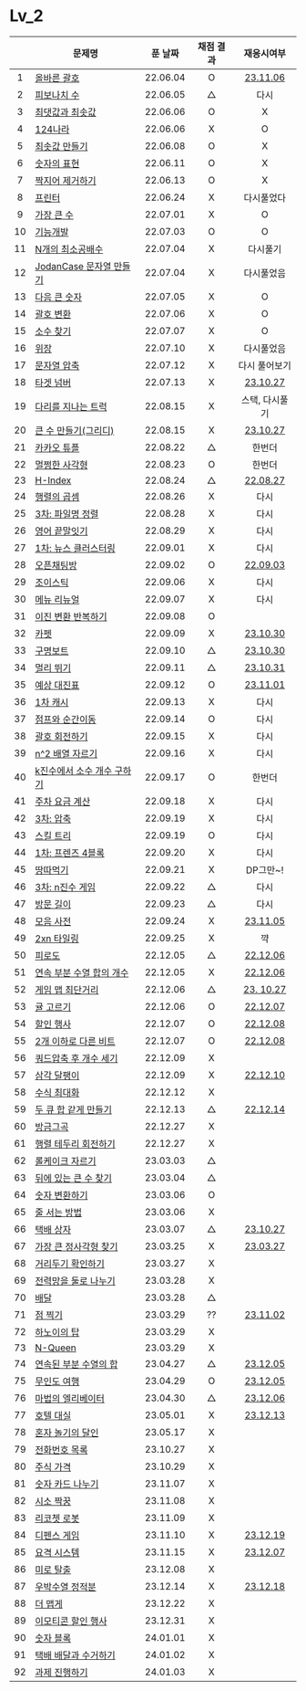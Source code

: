 # Lv_2

|     | 문제명                                           | 푼 날짜  | 채점 결과 |               재응시여부                |
| :-: | ------------------------------------------------ | :------: | :-------: | :-------------------------------------: |
|  1  | [올바른 괄호](./rightBracket.js)                 | 22.06.04 |     O     |  [23.11.06](./replay/rightBracket.js)   |
|  2  | [피보나치 수](./fibonachi.js)                    | 22.06.05 |     △     |                  다시                   |
|  3  | [최댓값과 최솟값](./maxAndMin.js)                | 22.06.06 |     O     |                    X                    |
|  4  | [124나라](./oneTwoFour.js)                       | 22.06.06 |     X     |                    O                    |
|  5  | [최솟값 만들기](./accMin.js)                     | 22.06.08 |     O     |                    X                    |
|  6  | [숫자의 표현](./expressionNumber.js)             | 22.06.11 |     O     |                    X                    |
|  7  | [짝지어 제거하기](./mateRemove.js)               | 22.06.13 |     O     |                    X                    |
|  8  | [프린터](./printer.js)                           | 22.06.24 |     X     |               다시풀었다                |
|  9  | [가장 큰 수](./greatestNumber.js)                | 22.07.01 |     X     |                    O                    |
| 10  | [기능개발](./functionDev.js)                     | 22.07.03 |     O     |                    O                    |
| 11  | [N개의 최소공배수](./nlcm.js)                    | 22.07.04 |     X     |                다시풀기                 |
| 12  | [JodanCase 문자열 만들기](./jadenCaseString.js)  | 22.07.04 |     X     |               다시풀었음                |
| 13  | [다음 큰 숫자](./nextBIgNumber.js)               | 22.07.05 |     X     |                    O                    |
| 14  | [괄호 변환](./changeBracket.js)                  | 22.07.06 |     X     |                    O                    |
| 15  | [소수 찾기](./findPrime.js)                      | 22.07.07 |     X     |                    O                    |
| 16  | [위장](./camouflage.js)                          | 22.07.10 |     X     |               다시풀었음                |
| 17  | [문자열 압축](./stringCompression.js)            | 22.07.12 |     X     |              다시 풀어보기              |
| 18  | [타겟 넘버](./targetNumber.js)                   | 22.07.13 |     X     |  [23.10.27](./replay/targetNumber.js)   |
| 19  | [다리를 지나는 트럭](./passingTruck.js)          | 22.08.15 |     X     |             스택, 다시풀기              |
| 20  | [큰 수 만들기(그리디)](./makeBigNumber.js)       | 22.08.15 |     X     |   [23.10.27](./replay/makeBigNums.js)   |
| 21  | [카카오 튜플](./tuple.js)                        | 22.08.22 |     △     |                 한번더                  |
| 22  | [멀쩡한 사각형](./rightRect.js)                  | 22.08.23 |     O     |                 한번더                  |
| 23  | [H-Index](./hindex.js)                           | 22.08.24 |     △     |    [22.08.27](./replay/hindex_re.js)    |
| 24  | [행렬의 곱셈](./matrixMultiple.js)               | 22.08.26 |     X     |                  다시                   |
| 25  | [3차: 파일명 정렬](./sortFileName.js)            | 22.08.28 |     X     |                  다시                   |
| 26  | [영어 끝말잇기](./englishEnd.js)                 | 22.08.29 |     X     |                  다시                   |
| 27  | [1차: 뉴스 클러스터링](./newCluster.js)          | 22.09.01 |     X     |                  다시                   |
| 28  | [오픈채팅방](./openChat.js)                      | 22.09.02 |     O     |   [22.09.03](./replay/openChat_re.js)   |
| 29  | [조이스틱](./joystick.js)                        | 22.09.06 |     X     |                  다시                   |
| 30  | [메뉴 리뉴얼](./menuRenew.js)                    | 22.09.07 |     X     |                  다시                   |
| 31  | [이진 변환 반복하기](./binaryRepeat.js)          | 22.09.08 |     O     |                                         |
| 32  | [카펫](./carpet.js)                              | 22.09.09 |     X     |     [23.10.30](./replay/carpet.js)      |
| 33  | [구명보트](./lifeboat.js)                        | 22.09.10 |     △     |    [23.10.30](./replay/lifeboat.js)     |
| 34  | [멀리 뛰기](./longJump.js)                       | 22.09.11 |     △     |    [23.10.31](./replay/longJump.js)     |
| 35  | [예상 대진표](./predict.js)                      | 22.09.12 |     O     |     [23.11.01](./replay/predict.js)     |
| 36  | [1차 캐시](./cash.js)                            | 22.09.13 |     X     |                  다시                   |
| 37  | [점프와 순간이동](./jumpAndMove.js)              | 22.09.14 |     O     |                  다시                   |
| 38  | [괄호 회전하기](./spinBrackets.js)               | 22.09.15 |     X     |                  다시                   |
| 39  | [n^2 배열 자르기](./arrayCutting.js)             | 22.09.16 |     X     |                  다시                   |
| 40  | [k진수에서 소수 개수 구하기](./findPrimeNums.js) | 22.09.17 |     O     |                 한번더                  |
| 41  | [주차 요금 계산](./parkingFee.js)                | 22.09.18 |     X     |                  다시                   |
| 42  | [3차: 압축](./compression.js)                    | 22.09.19 |     X     |                  다시                   |
| 43  | [스킬 트리](./skilltree.js)                      | 22.09.19 |     O     |                  다시                   |
| 44  | [1차: 프렌즈 4블록](./friendsBlock.js)           | 22.09.20 |     X     |                  다시                   |
| 45  | [땅따먹기](./landwin.js)                         | 22.09.21 |     X     |                DP그만~!                 |
| 46  | [3차: n진수 게임](./nthGame.js)                  | 22.09.22 |     △     |                  다시                   |
| 47  | [방문 길이](./visitLength.js)                    | 22.09.23 |     △     |                  다시                   |
| 48  | [모음 사전](./vowelDict.js)                      | 22.09.24 |     X     |    [23.11.05](./replay/vowelDict.js)    |
| 49  | [2xn 타일링](./2xnTile.js)                       | 22.09.25 |     X     |                   꺅                    |
| 50  | [피로도](./tiredness.js)                         | 22.12.05 |     △     |    [22.12.06](./replay/tiredness.js)    |
| 51  | [연속 부분 수열 합의 개수](./continuousPart.js)  | 22.12.05 |     X     | [22.12.06](./replay/continuousPart.js)  |
| 52  | [게임 맵 최단거리](./gameMapShort.js)            | 22.12.06 |     △     |  [23. 10.27](./replay/gameMapShort.js)  |
| 53  | [귤 고르기](./choiceTangerine.js)                | 22.12.06 |     O     | [22.12.07](./replay/choiceTangerine.js) |
| 54  | [할인 행사](./discount.js)                       | 22.12.07 |     O     |    [22.12.08](./replay/discount.js)     |
| 55  | [2개 이하로 다른 비트](./under2diffBit.js)       | 22.12.07 |     O     |  [22.12.08](./replay/under2diffBit.js)  |
| 56  | [쿼드압축 후 개수 세기](./quadCompression.js)    | 22.12.09 |     X     |
| 57  | [삼각 달팽이](./triSnail.js)                     | 22.12.09 |     X     |    [22.12.10](./replay/triSnail.js)     |
| 58  | [수식 최대화](./maxOperator.js)                  | 22.12.12 |     X     |
| 59  | [두 큐 합 같게 만들기](./twoQueue.js)            | 22.12.13 |     △     |    [22.12.14](./replay/twoQueue.js)     |
| 60  | [방금그곡](./thatSong.js)                        | 22.12.27 |     X     |
| 61  | [행렬 테두리 회전하기](./matrixTurn.js)          | 22.12.27 |     X     |
| 62  | [롤케이크 자르기](./cutRollcake.js)              | 23.03.03 |     △     |
| 63  | [뒤에 있는 큰 수 찾기](./findBehindNums.js)      | 23.03.04 |     △     |
| 64  | [숫자 변환하기](./changetheNum.js)               | 23.03.06 |     O     |
| 65  | [줄 서는 방법](./howtoLine.js)                   | 23.03.06 |     X     |
| 66  | [택배 상자](./parcelBox.js)                      | 23.03.07 |     △     |    [23.10.27](./replay/parcelBox.js)    |
| 67  | [가장 큰 정사각형 찾기](./findSquare.js)         | 23.03.25 |     X     |   [23.03.27](./replay/findSquare.js)    |
| 68  | [거리두기 확인하기](./checkDistance.js)          | 23.03.27 |     X     |
| 69  | [전력망을 둘로 나누기](./powerDivision.js)       | 23.03.28 |     X     |
| 70  | [배달](./delivery.js)                            | 23.03.28 |     △     |
| 71  | [점 찍기](./drawDot.js)                          | 23.03.29 |    ??     |     [23.11.02](./replay/drawDot.js)     |
| 72  | [하노이의 탑](./hanoi.js)                        | 23.03.29 |     X     |
| 73  | [N-Queen](./nQueen.js)                           | 23.03.29 |     X     |
| 74  | [연속된 부분 수열의 합](.sequenceSum.js)         | 23.04.27 |     △     |   [23.12.05](./replay/sequenceSum.js)   |
| 75  | [무인도 여행](./island.js)                       | 23.04.29 |     O     |     [23.12.05](./replay/island.js)      |
| 76  | [마법의 엘리베이터](./elevator.js)               | 23.04.30 |     △     |    [23.12.06](./replay/elevator.js)     |
| 77  | [호텔 대실](./hotel.js)                          | 23.05.01 |     X     |      [23.12.13](./replay/hotel.js)      |
| 78  | [혼자 놀기의 달인](./alonePlay.js)               | 23.05.17 |     X     |
| 79  | [전화번호 목록](./telList.js)                    | 23.10.27 |     X     |
| 80  | [주식 가격](./stockPrice.js)                     | 23.10.29 |     X     |
| 81  | [숫자 카드 나누기](./divideNumCard.js)           | 23.11.07 |     X     |
| 82  | [시소 짝꿍](./playPartner.js)                    | 23.11.08 |     X     |
| 83  | [리코쳇 로봇](./robot.js)                        | 23.11.09 |     X     |
| 84  | [디펜스 게임](./defence.js)                      | 23.11.10 |     X     |     [23.12.19](./replay/defence.js)     |
| 85  | [요격 시스템](./system.js)                       | 23.11.15 |     X     |     [23.12.07](./replay/system.js)      |
| 86  | [미로 탈출](./miro.js)                           | 23.12.08 |     X     |
| 87  | [우박수열 정적분](./math.js)                     | 23.12.14 |     X     |      [23.12.18](./replay/math.js)       |
| 88  | [더 맵게](./spicy.js)                            | 23.12.22 |     X     |
| 89  | [이모티콘 할인 행사](./emoji.js)                 | 23.12.31 |     X     |
| 90  | [숫자 블록](./numsBlock.js)                      | 24.01.01 |     X     |
| 91  | [택배 배달과 수거하기](./deliveryPick.js)        | 24.01.02 |     X     |
| 92  | [과제 진행하기](./assignment.js)                 | 24.01.03 |     X     |
